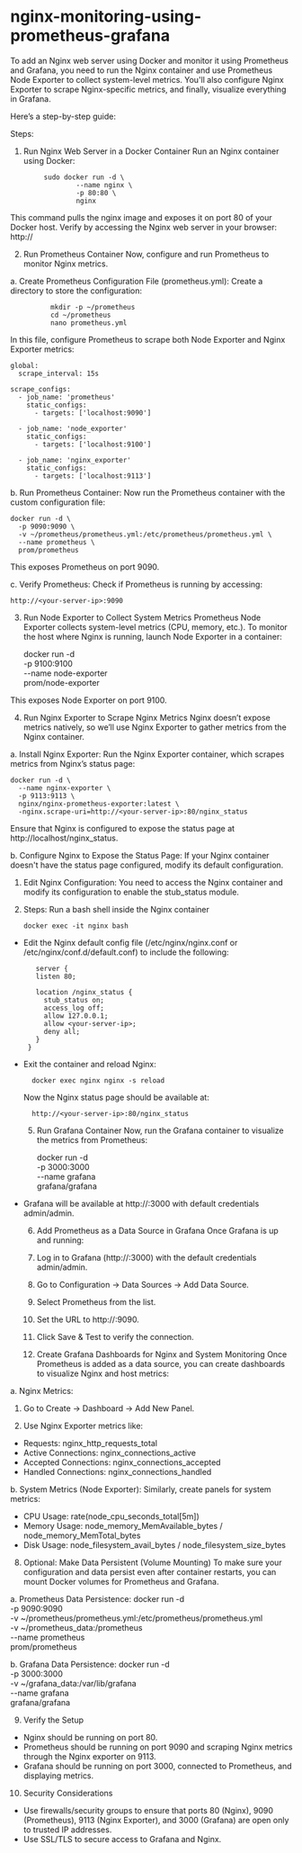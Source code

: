 # nginx-monitoring-using-prometheus-grafana

To add an Nginx web server using Docker and monitor it using Prometheus and Grafana, you need to run the Nginx container and use Prometheus Node Exporter to collect system-level metrics. You'll also configure Nginx Exporter to scrape Nginx-specific metrics, and finally, visualize everything in Grafana.

Here’s a step-by-step guide:

Steps:
1. Run Nginx Web Server in a Docker Container
Run an Nginx container using Docker:

            sudo docker run -d \
                    --name nginx \
                    -p 80:80 \
                    nginx
  
  This command pulls the nginx image and exposes it on port 80 of your Docker host. Verify by accessing the Nginx web server in your browser:
            http://<your-server-ip>

  2. Run Prometheus Container
Now, configure and run Prometheus to monitor Nginx metrics.

a. Create Prometheus Configuration File (prometheus.yml):
Create a directory to store the configuration:

              mkdir -p ~/prometheus
              cd ~/prometheus
              nano prometheus.yml

In this file, configure Prometheus to scrape both Node Exporter and Nginx Exporter metrics:

    global:
      scrape_interval: 15s
    
    scrape_configs:
      - job_name: 'prometheus'
        static_configs:
          - targets: ['localhost:9090']
  
      - job_name: 'node_exporter'
        static_configs:
          - targets: ['localhost:9100']
    
      - job_name: 'nginx_exporter'
        static_configs:
          - targets: ['localhost:9113']

b. Run Prometheus Container:
Now run the Prometheus container with the custom configuration file:

    docker run -d \
      -p 9090:9090 \
      -v ~/prometheus/prometheus.yml:/etc/prometheus/prometheus.yml \
      --name prometheus \
      prom/prometheus

 This exposes Prometheus on port 9090.

c. Verify Prometheus:
Check if Prometheus is running by accessing:

    http://<your-server-ip>:9090

3. Run Node Exporter to Collect System Metrics
Prometheus Node Exporter collects system-level metrics (CPU, memory, etc.). To monitor the host where Nginx is running, launch Node Exporter in a container:

     docker run -d \
          -p 9100:9100 \
          --name node-exporter \
          prom/node-exporter
  
This exposes Node Exporter on port 9100.

4. Run Nginx Exporter to Scrape Nginx Metrics
Nginx doesn’t expose metrics natively, so we’ll use Nginx Exporter to gather metrics from the Nginx container.

a. Install Nginx Exporter:
Run the Nginx Exporter container, which scrapes metrics from Nginx’s status page:

    docker run -d \
      --name nginx-exporter \
      -p 9113:9113 \
      nginx/nginx-prometheus-exporter:latest \
      -nginx.scrape-uri=http://<your-server-ip>:80/nginx_status
  
Ensure that Nginx is configured to expose the status page at http://localhost/nginx_status.

b. Configure Nginx to Expose the Status Page:
If your Nginx container doesn't have the status page configured, modify its default configuration.

1. Edit Nginx Configuration: You need to access the Nginx container and modify its configuration to enable the stub_status module.

2. Steps:
   Run a bash shell inside the Nginx container

       docker exec -it nginx bash

 - Edit the Nginx default config file (/etc/nginx/nginx.conf or /etc/nginx/conf.d/default.conf) to include the following:

          server {
          listen 80;
        
          location /nginx_status {
            stub_status on;
            access_log off;
            allow 127.0.0.1;
            allow <your-server-ip>;
            deny all;
          }
        }

- Exit the container and reload Nginx:
    
        docker exec nginx nginx -s reload

  Now the Nginx status page should be available at:

        http://<your-server-ip>:80/nginx_status

  5. Run Grafana Container
Now, run the Grafana container to visualize the metrics from Prometheus:

        docker run -d \
          -p 3000:3000 \
          --name grafana \
          grafana/grafana
      
- Grafana will be available at http://<your-server-ip>:3000 with default credentials admin/admin.

  6. Add Prometheus as a Data Source in Grafana
    Once Grafana is up and running:

    1. Log in to Grafana (http://:3000) with the default credentials admin/admin.
    2. Go to Configuration → Data Sources → Add Data Source.
    3. Select Prometheus from the list.
    4. Set the URL to http://:9090.
    5. Click Save & Test to verify the connection.

  7. Create Grafana Dashboards for Nginx and System Monitoring
Once Prometheus is added as a data source, you can create dashboards to visualize Nginx and host metrics:

a. Nginx Metrics:
   1. Go to Create → Dashboard → Add New Panel.

   2. Use Nginx Exporter metrics like:

- Requests: nginx_http_requests_total
- Active Connections: nginx_connections_active
- Accepted Connections: nginx_connections_accepted
- Handled Connections: nginx_connections_handled
  
b. System Metrics (Node Exporter):
Similarly, create panels for system metrics:

- CPU Usage: rate(node_cpu_seconds_total[5m])
- Memory Usage: node_memory_MemAvailable_bytes / node_memory_MemTotal_bytes
- Disk Usage: node_filesystem_avail_bytes / node_filesystem_size_bytes

8. Optional: Make Data Persistent (Volume Mounting)
To make sure your configuration and data persist even after container restarts, you can mount Docker volumes for Prometheus and Grafana.

a. Prometheus Data Persistence:
      docker run -d \
        -p 9090:9090 \
        -v ~/prometheus/prometheus.yml:/etc/prometheus/prometheus.yml \
        -v ~/prometheus_data:/prometheus \
        --name prometheus \
        prom/prometheus

b. Grafana Data Persistence:
      docker run -d \
        -p 3000:3000 \
        -v ~/grafana_data:/var/lib/grafana \
        --name grafana \
        grafana/grafana

9. Verify the Setup
  - Nginx should be running on port 80.
  - Prometheus should be running on port 9090 and scraping Nginx metrics through the Nginx exporter on 9113.
  - Grafana should be running on port 3000, connected to Prometheus, and displaying metrics.

10. Security Considerations
  - Use firewalls/security groups to ensure that ports 80 (Nginx), 9090 (Prometheus), 9113 (Nginx Exporter), and 3000 (Grafana) are open only to trusted IP addresses.
  - Use SSL/TLS to secure access to Grafana and Nginx.

  
